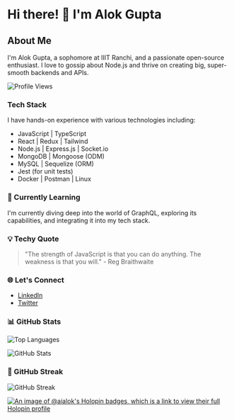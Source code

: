 # Hi there! 👋 I'm Alok Gupta

## About Me
I'm Alok Gupta, a sophomore at IIIT Ranchi, and a passionate open-source enthusiast. I love to gossip about Node.js and thrive on creating big, super-smooth backends and APIs.

![Profile Views](https://komarev.com/ghpvc/?username=aialok&label=Profile%20views&color=0e75b6&style=flat)


### Tech Stack
I have hands-on experience with various technologies including:
- JavaScript | TypeScript
- React | Redux | Tailwind
- Node.js | Express.js | Socket.io
- MongoDB | Mongoose (ODM)
- MySQL | Sequelize (ORM)
- Jest (for unit tests)
- Docker | Postman | Linux

### 🚀 Currently Learning
I'm currently diving deep into the world of GraphQL, exploring its capabilities, and integrating it into my tech stack.

### 💡 Techy Quote
> "The strength of JavaScript is that you can do anything. The weakness is that you will." - Reg Braithwaite

### 🌐 Let's Connect
- [LinkedIn](https://www.linkedin.com/in/aialok/)
- [Twitter](https://twitter.com/ai_alok)

### 📊 GitHub Stats
![Top Languages](https://github-readme-stats.vercel.app/api/top-langs/?username=aialok&layout=compact)

![GitHub Stats](https://github-readme-stats-peach-pi.vercel.app/api?username=aialok&show_icons=true&hide_title=true&include_all_commits=true&count_private=true&bg_color=45,2b8eaf,b222a8&text_color=ffffff&icon_color=ffffff&title_color=ffffff&border_color=000000)

### 🚀 GitHub Streak
![GitHub Streak](https://github-readme-streak-stats.herokuapp.com/?user=aialok)



[![An image of @aialok's Holopin badges, which is a link to view their full Holopin profile](https://holopin.me/aialok)](https://holopin.io/@aialok)


